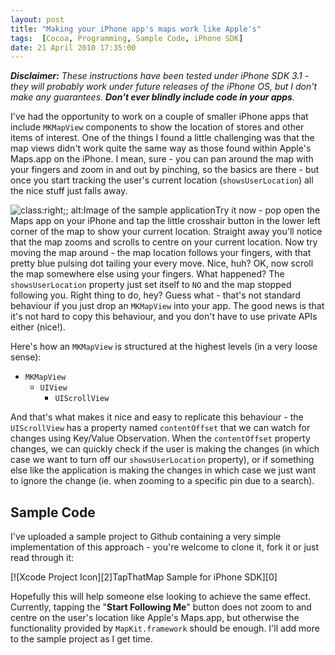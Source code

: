 ```yaml
---
layout: post
title: "Making your iPhone app's maps work like Apple's"
tags:  [Cocoa, Programming, Sample Code, iPhone SDK]
date: 21 April 2010 17:35:00
---
```


***Disclaimer:** These instructions have been tested under iPhone SDK 3.1 - they will probably work under future releases of the iPhone OS, but I don't make any guarantees. **Don't ever blindly include code in your apps**.*

I've had the opportunity to work on a couple of smaller iPhone apps that include `MKMapView` components to show the location of stores and other items of interest. One of the things I found a little challenging was that the map views didn't work quite the same way as those found within Apple's Maps.app on the iPhone. I mean, sure - you can pan around the map with your fingers and zoom in and out by pinching, so the basics are there - but once you start tracking the user's current location (`showsUserLocation`) all the nice stuff just falls away.

![class:right;; alt:Image of the sample application][1]Try it now - pop open the Maps app on your iPhone and tap the little crosshair button in the lower left corner of the map to show your current location. Straight away you'll notice that the map zooms and scrolls to centre on your current location. Now try moving the map around - the map location follows your fingers, with that pretty blue pulsing dot tailing your every move. Nice, huh? OK, now scroll the map somewhere else using your fingers. What happened? The `showsUserLocation` property just set itself to `NO` and the map stopped following you. Right thing to do, hey? Guess what - that's not standard behaviour if you just drop an `MKMapView` into your app. The good news is that it's not hard to copy this behaviour, and you don't have to use private APIs either (nice!). 

Here's how an `MKMapView` is structured at the highest levels (in a very loose sense):

* `MKMapView`
  * `UIView`
     * `UIScrollView`

And that's what makes it nice and easy to replicate this behaviour - the `UIScrollView` has a property named `contentOffset` that we can watch for changes using Key/Value Observation. When the `contentOffset` property changes, we can quickly check if the user is making the changes (in which case we want to turn off our `showsUserLocation` property), or if something else like the application is making the changes in which case we just want to ignore the change (ie. when zooming to a specific pin due to a search).

## Sample Code ##

I've uploaded a sample project to Github containing a very simple implementation of this approach - you're welcome to clone it, fork it or just read through it:

<div class="center" markdown="1">
[![Xcode Project Icon][2]TapThatMap Sample for iPhone SDK][0]
</div>

Hopefully this will help someone else looking to achieve the same effect. Currently, tapping the "**Start Following Me**" button does not zoom to and centre on the user's location like Apple's Maps.app, but otherwise the functionality provided by `MapKit.framework` should be enough. I'll add more to the sample project as I get time.

 [0]: http://github.com/tonyarnold/sample-iphonesdk-tapthatmap
 [1]: http://static.tonyarnold.com/ttm_example-1306152825.png "Screenshot of TapThatMap sample app"
 [2]: http://static.tonyarnold.com/xcode_project_icon-1306152857.png "Xcode Project Icon (128px by 128px)"
 